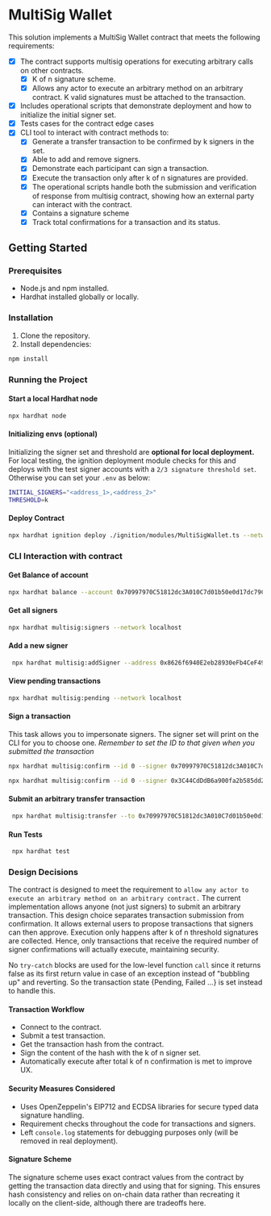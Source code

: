 # MultiSig Wallet

This solution implements a MultiSig Wallet contract that meets the following requirements:

-   [x] The contract supports multisig operations for executing arbitrary calls on other contracts.
    -   [x] K of n signature scheme.
    -   [x] Allows any actor to execute an arbitrary method on an arbitrary contract. K valid signatures must be attached to the transaction.
-   [x] Includes operational scripts that demonstrate deployment and how to initialize the initial signer set.
-   [x] Tests cases for the contract edge cases
-   [x] CLI tool to interact with contract methods to:
    -   [x] Generate a transfer transaction to be confirmed by k signers in the set.
    -   [x] Able to add and remove signers.
    -   [x] Demonstrate each participant can sign a transaction.
    -   [x] Execute the transaction only after k of n signatures are provided.
    -   [x] The operational scripts handle both the submission and verification of response from multisig contract, showing how an external party can interact with the contract.
    -   [x] Contains a signature scheme
    -   [x] Track total confirmations for a transaction and its status.

## Getting Started

### Prerequisites

-   Node.js and npm installed.
-   Hardhat installed globally or locally.

### Installation

1.  Clone the repository.
2.  Install dependencies:

```bash
npm install
```

### Running the Project

#### Start a local Hardhat node

```bash
npx hardhat node
```

#### Initializing envs (optional)
Initializing the signer set and threshold are **optional for local deployment.** For local testing, the ignition deployment module checks for this and deploys with the test signer accounts with a `2/3 signature threshold set`. Otherwise you can set your `.env` as below:

```bash
INITIAL_SIGNERS="<address_1>,<address_2>"
THRESHOLD=k
```

#### Deploy Contract
```bash
npx hardhat ignition deploy ./ignition/modules/MultiSigWallet.ts --network localhost
```

### CLI Interaction with contract

#### Get Balance of account
```bash
npx hardhat balance --account 0x70997970C51812dc3A010C7d01b50e0d17dc79C8 --network localhost
```

#### Get all signers
```bash
npx hardhat multisig:signers --network localhost
```

#### Add a new signer
```bash
 npx hardhat multisig:addSigner --address 0x8626f6940E2eb28930eFb4CeF49B2d1F2C9C1199 --network localhost
 ```

#### View pending transactions
```bash
npx hardhat multisig:pending --network localhost
```

#### Sign a transaction 

This task allows you to impersonate signers. The signer set will print on the CLI for you to choose one. *Remember to set the ID to that given when you submitted the transaction*

```bash
npx hardhat multisig:confirm --id 0 --signer 0x70997970C51812dc3A010C7d01b50e0d17dc79C8 --network localhost

npx hardhat multisig:confirm --id 0 --signer 0x3C44CdDdB6a900fa2b585dd299e03d12FA4293BC --network localhost
```

#### Submit an arbitrary transfer transaction
```bash
 npx hardhat multisig:transfer --to 0x70997970C51812dc3A010C7d01b50e0d17dc79C8 --value 1 --network localhost
 ```


#### Run Tests
```bash
 npx hardhat test
```

### Design Decisions
The contract is designed to meet the requirement to `allow any actor to execute an arbitrary method on an arbitrary contract.` The current implementation allows anyone (not just signers) to submit an arbitrary transaction. This design choice separates transaction submission from confirmation. It allows external users to propose transactions that signers can then approve. Execution only happens after k of n threshold signatures are collected. Hence, only transactions that receive the required number of signer confirmations will actually execute, maintaining security.

No `try-catch` blocks are used for the low-level function `call` since it returns false as its first return value in case of an exception instead of "bubbling up" and reverting. So the transaction state {Pending, Failed ...} is set instead to handle this.


#### Transaction Workflow
- Connect to the contract.
- Submit a test transaction.
- Get the transaction hash from the contract.
- Sign the content of the hash with the k of n signer set.
- Automatically execute after total k of n confirmation is met to improve UX.


#### Security Measures Considered
- Uses OpenZeppelin's EIP712 and ECDSA libraries for secure typed data signature handling.
- Requirement checks throughout the code for transactions and signers.
- Left `console.log` statements for debugging purposes only (will be removed in real deployment).

#### Signature Scheme
The signature scheme uses exact contract values from the contract by getting the transaction data directly and using that for signing. This ensures hash consistency and relies on on-chain data rather than recreating it locally on the client-side, although there are tradeoffs here.